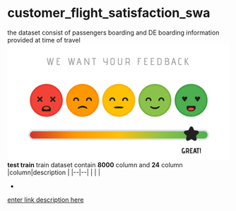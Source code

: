 # customer_flight_satisfaction_swa
the dataset consist of passengers boarding and DE boarding information provided at time of travel![enter image description here](https://github.com/vyasswati19/customer_flight_satisfaction_swa/blob/main/Image2.png)
**test train**
train dataset contain **8000** column and **24** column
|column|description  |
|--|--|
|  |  |

 - 
[enter link description here](https://github.com/vyasswati19/customer_flight_satisfaction_swa/blob/main/Flight%20Passenger%20Satisfaction%20Prediction.ipynb)
